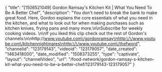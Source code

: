 {
    "title": "[1508521049] Gordon Ramsay's Kitchen Kit | What You Need To Be A Better Chef",
    "description": "You don't need to break the bank to make great food. Here, Gordon explains the core essentials of what you need in the kitchen, and what to look out for when making purchases such as kitchen knives, frying pans and many more.\n\nSubscribe for weekly cooking videos. \n\nIf you liked this clip check out the rest of Gordon's channels:\n\nhttp:\/\/www.youtube.com\/gordonramsay\nhttp:\/\/www.youtube.com\/kitchennightmares\nhttp:\/\/www.youtube.com\/thefword",
    "channelid": "123179143",
    "videoid": "123179057",
    "date_created": "1463418000",
    "date_modified": "1508373255",
    "type": "captivate",
    "layout": "channelVideo",
    "url": "\/food-network\/gordon-ramsay-s-kitchen-kit-what-you-need-to-be-a-better-chef\/123179143-123179057"
}